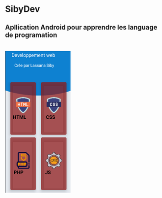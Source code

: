 # SibyDev
## Apllication Android pour apprendre les language de programation 
# ![sibylassana95](https://github.com/sibylassana95/SibyDev/blob/main/sibyDev.png)
